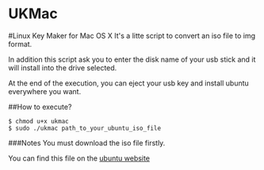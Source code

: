 UKMac
===

#Linux Key Maker for Mac OS X
  It's a litte script to convert an iso file to img format.
  
  In addition this script ask you to enter the disk name of your usb stick and it will install into the drive selected.
  
  At the end of the execution, you can eject your usb key and install ubuntu everywhere you want.

##How to execute?
    
    $ chmod u+x ukmac
    $ sudo ./ukmac path_to_your_ubuntu_iso_file
    
###Notes
  You must download the iso file firstly.
  
  You can find this file on the [ubuntu website](http://www.ubuntu.com/download/desktop)
  
